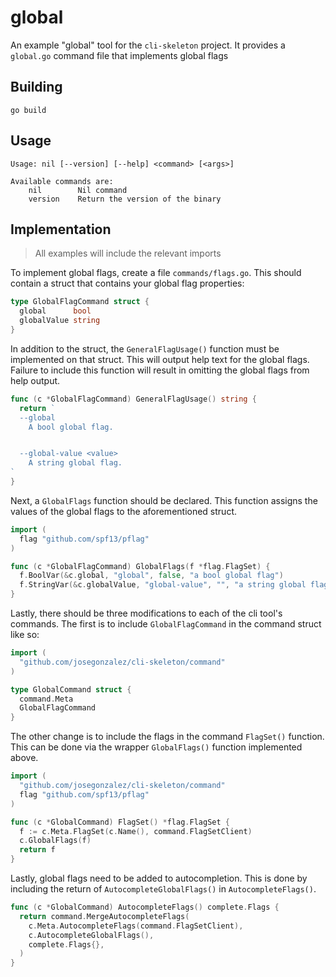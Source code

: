# global

An example "global" tool for the `cli-skeleton` project. It provides a `global.go` command file that implements global flags

## Building

```shell
go build
```

## Usage

```
Usage: nil [--version] [--help] <command> [<args>]

Available commands are:
    nil        Nil command
    version    Return the version of the binary
```

## Implementation

> All examples will include the relevant imports

To implement global flags, create a file `commands/flags.go`. This should contain a struct that contains your global flag properties:

```go
type GlobalFlagCommand struct {
  global      bool
  globalValue string
}
```

In addition to the struct, the `GeneralFlagUsage()` function must be implemented on that struct. This will output help text for the global flags. Failure to include this function will result in omitting the global flags from help output.

```go
func (c *GlobalFlagCommand) GeneralFlagUsage() string {
  return `
  --global
    A bool global flag.


  --global-value <value>
    A string global flag.
`
}
```

Next, a `GlobalFlags` function should be declared. This function assigns the values of the global flags to the aforementioned struct.

```go
import (
  flag "github.com/spf13/pflag"
)

func (c *GlobalFlagCommand) GlobalFlags(f *flag.FlagSet) {
  f.BoolVar(&c.global, "global", false, "a bool global flag")
  f.StringVar(&c.globalValue, "global-value", "", "a string global flag")
}
```

Lastly, there should be three modifications to each of the cli tool's commands. The first is to include `GlobalFlagCommand` in the command struct like so:

```go
import (
  "github.com/josegonzalez/cli-skeleton/command"
)

type GlobalCommand struct {
  command.Meta
  GlobalFlagCommand
}
```

The other change is to include the flags in the command `FlagSet()` function. This can be done via the wrapper `GlobalFlags()` function implemented above.

```go
import (
  "github.com/josegonzalez/cli-skeleton/command"
  flag "github.com/spf13/pflag"
)

func (c *GlobalCommand) FlagSet() *flag.FlagSet {
  f := c.Meta.FlagSet(c.Name(), command.FlagSetClient)
  c.GlobalFlags(f)
  return f
}
```

Lastly, global flags need to be added to autocompletion. This is done by including the return of `AutocompleteGlobalFlags()` in `AutocompleteFlags()`.

```go
func (c *GlobalCommand) AutocompleteFlags() complete.Flags {
  return command.MergeAutocompleteFlags(
    c.Meta.AutocompleteFlags(command.FlagSetClient),
    c.AutocompleteGlobalFlags(),
    complete.Flags{},
  )
}
```
